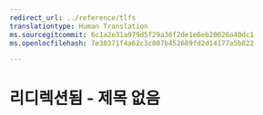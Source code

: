 ```yaml
---
redirect_url: ../reference/tlfs
translationtype: Human Translation
ms.sourcegitcommit: 6c1a2e31a979d5f29a36f2de1e6eb20026a40dc1
ms.openlocfilehash: 7e30371f4a62c3c807b452689fd2d14177a5b822

---
```


# 리디렉션됨 - 제목 없음


<!--HONumber=Jun16_HO5-->


